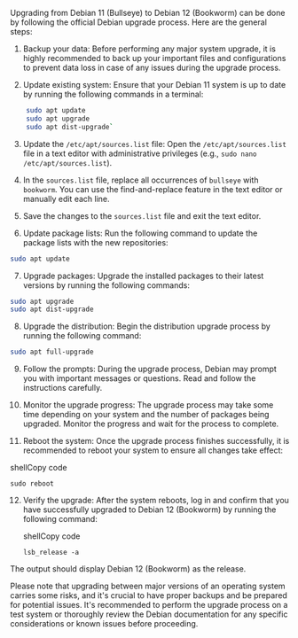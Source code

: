Upgrading from Debian 11 (Bullseye) to Debian 12 (Bookworm) can be done by following the official Debian upgrade process. Here are the general steps:

1. Backup your data: Before performing any major system upgrade, it is highly recommended to back up your important files and configurations to prevent data loss in case of any issues during the upgrade process.
    
2. Update existing system: Ensure that your Debian 11 system is up to date by running the following commands in a terminal:
    
```bash
    sudo apt update 
    sudo apt upgrade 
    sudo apt dist-upgrade`
```
    
3. Update the `/etc/apt/sources.list` file: Open the `/etc/apt/sources.list` file in a text editor with administrative privileges (e.g., `sudo nano /etc/apt/sources.list`).
    
4. In the `sources.list` file, replace all occurrences of `bullseye` with `bookworm`. You can use the find-and-replace feature in the text editor or manually edit each line.
    
5. Save the changes to the `sources.list` file and exit the text editor.
    
6. Update package lists: Run the following command to update the package lists with the new repositories:
```bash
sudo apt update
```
    
7. Upgrade packages: Upgrade the installed packages to their latest versions by running the following commands:
```bash
sudo apt upgrade 
sudo apt dist-upgrade
```
    
8. Upgrade the distribution: Begin the distribution upgrade process by running the following command:
```bash
sudo apt full-upgrade
```
    
9. Follow the prompts: During the upgrade process, Debian may prompt you with important messages or questions. Read and follow the instructions carefully.
    
10. Monitor the upgrade progress: The upgrade process may take some time depending on your system and the number of packages being upgraded. Monitor the progress and wait for the process to complete.
    
11. Reboot the system: Once the upgrade process finishes successfully, it is recommended to reboot your system to ensure all changes take effect:
    

shellCopy code

`sudo reboot`

12. Verify the upgrade: After the system reboots, log in and confirm that you have successfully upgraded to Debian 12 (Bookworm) by running the following command:
    
    shellCopy code
    
    `lsb_release -a`
    

The output should display Debian 12 (Bookworm) as the release.

Please note that upgrading between major versions of an operating system carries some risks, and it's crucial to have proper backups and be prepared for potential issues. It's recommended to perform the upgrade process on a test system or thoroughly review the Debian documentation for any specific considerations or known issues before proceeding.